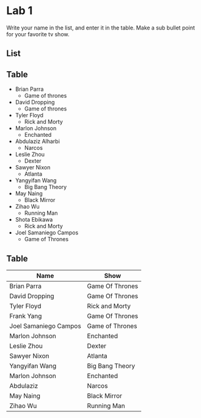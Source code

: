 # Lab 1
Write your name in the list, and enter it in the table. Make a sub bullet point for your favorite tv show.

## List
 
## Table
* Brian Parra
  * Game of thrones
* David Dropping
  * Game of thrones
* Tyler Floyd
    * Rick and Morty
* Marlon Johnson
    * Enchanted
* Abdulaziz Alharbi
  * Narcos
* Leslie Zhou
    * Dexter
* Sawyer Nixon
  * Atlanta
* Yangyifan Wang
  * Big Bang Theory
* May Naing
    * Black Mirror
* Zihao Wu
  * Running Man
* Shota Ebikawa
  * Rick and Morty
* Joel Samaniego Campos
  * Game of Thrones

 
## Table
| Name | Show|
| ------------- | ------------- |
| Brian Parra     | Game Of Thrones|
| David Dropping     | Game Of Thrones|
| Tyler Floyd | Rick and Morty|
| Frank Yang     | Game Of Thrones|
|Joel Samaniego Campos | Game of Thrones|
| Marlon Johnson | Enchanted |
| Leslie Zhou | Dexter |
| Sawyer Nixon | Atlanta|
| Yangyifan Wang | Big Bang Theory |
| Marlon Johnson | Enchanted | 
| Abdulaziz | Narcos |
| May Naing | Black Mirror |
| Zihao Wu | Running Man |